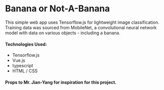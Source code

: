 # Banana or Not-A-Banana

This simple web app uses Tensorflow.js for lightweight image classification. Training data was sourced from MobileNet, a convolutional neural network model with data on various objects - including a banana.

#### Technologies Used:
 - Tensorflow.js
 - Vue.js
 - typescript
 - HTML / CSS
 

#### Props to Mr. Jian-Yang for inspiration for this project.
